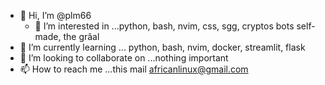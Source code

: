 - 👋 Hi, I’m @plm66
  - 👀 I’m interested in ...python, bash, nvim, css, sgg, cryptos bots self-made, the grâal
- 🌱 I’m currently learning ... python, bash, nvim, docker, streamlit, flask
- 💞️ I’m looking to collaborate on ...nothing important
- 📫 How to reach me ...this mail africanlinux@gmail.com

<!---
plm66/plm66 is a ✨ special ✨ repository because its `README.md` (this file) appears on your GitHub profile.
You can click the Preview link to take a look at your changes.
--->

